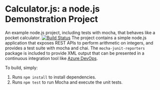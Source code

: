 Calculator.js: a node.js Demonstration Project
==============================================
An example node.js project, including tests with mocha, that behaves like
a pocket calculator.
[![Build Status](https://dev.azure.com/AZ400PKTST/Integrating%20External%20Source%20Control%20with%20Azure%20Pipelines/_apis/build/status/PatrykAz400.calculator?branchName=refs%2Fpull%2F1%2Fmerge)](https://dev.azure.com/AZ400PKTST/Integrating%20External%20Source%20Control%20with%20Azure%20Pipelines/_build/latest?definitionId=10&branchName=refs%2Fpull%2F1%2Fmerge)
The project contains a simple node.js application that exposes REST APIs
to perform arithmetic on integers, and provides a test suite with mocha
and chai.  The `mocha-junit-reporters` package is included to provide XML
output that can be presented in a continuous integration tool like
[Azure DevOps](https://azure.com/devops).

To build, simply:

1. Runs `npm install` to install dependencies.
2. Runs `npm test` to run Mocha and execute the unit tests.

